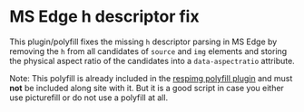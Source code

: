 # MS Edge h descriptor fix

This plugin/polyfill fixes the missing `h` descriptor parsing in MS Edge by removing the `h` from all candidates of `source` and `img` elements and storing the physical aspect ratio of the candidates into a `data-aspectratio` attribute.

Note: This polyfill is already included in the [respimg polyfill plugin](../respimg) and must **not** be included along site with it. But it is a good script in case you either use picturefill or do not use a polyfill at all.
